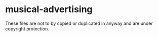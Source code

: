 # musical-advertising
These files are not to by copied or duplicated in anyway and are under copyright protection.
